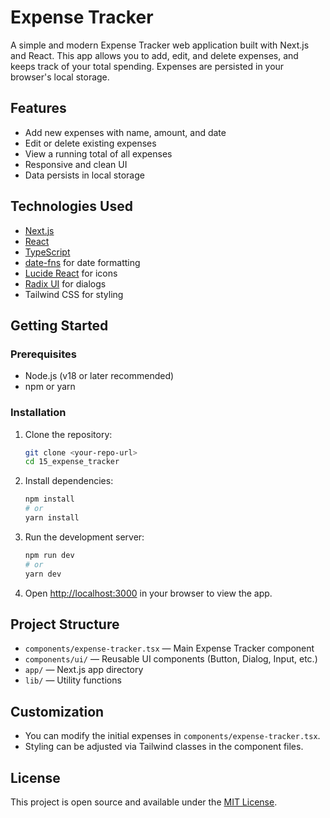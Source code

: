 # Expense Tracker

A simple and modern Expense Tracker web application built with Next.js and React. This app allows you to add, edit, and delete expenses, and keeps track of your total spending. Expenses are persisted in your browser's local storage.

## Features

- Add new expenses with name, amount, and date
- Edit or delete existing expenses
- View a running total of all expenses
- Responsive and clean UI
- Data persists in local storage

## Technologies Used

- [Next.js](https://nextjs.org/)
- [React](https://react.dev/)
- [TypeScript](https://www.typescriptlang.org/)
- [date-fns](https://date-fns.org/) for date formatting
- [Lucide React](https://lucide.dev/) for icons
- [Radix UI](https://www.radix-ui.com/) for dialogs
- Tailwind CSS for styling

## Getting Started

### Prerequisites
- Node.js (v18 or later recommended)
- npm or yarn

### Installation

1. Clone the repository:
   ```sh
   git clone <your-repo-url>
   cd 15_expense_tracker
   ```
2. Install dependencies:
   ```sh
   npm install
   # or
   yarn install
   ```
3. Run the development server:
   ```sh
   npm run dev
   # or
   yarn dev
   ```
4. Open [http://localhost:3000](http://localhost:3000) in your browser to view the app.

## Project Structure

- `components/expense-tracker.tsx` — Main Expense Tracker component
- `components/ui/` — Reusable UI components (Button, Dialog, Input, etc.)
- `app/` — Next.js app directory
- `lib/` — Utility functions

## Customization
- You can modify the initial expenses in `components/expense-tracker.tsx`.
- Styling can be adjusted via Tailwind classes in the component files.

## License

This project is open source and available under the [MIT License](LICENSE).
